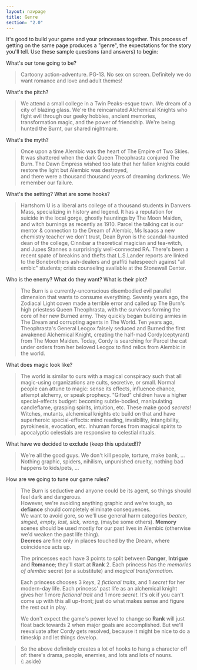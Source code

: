 ```yaml
---
layout: navpage
title: Genre
section: "2.0"
---
```


It's good to build your game and your princesses together.
This process of getting on the same page produces a "genre", the expectations for the story you'll tell.
Use these sample questions (and answers) to begin:

What's our tone going to be?
> Cartoony action-adventure. PG-13. No sex on screen.
> Definitely we do want romance and love and adult themes!

What's the pitch?
> We attend a small college in a Twin Peaks-esque town.
> We dream of a city of blazing glass.
> We're the reincarnated Alchemical Knights who fight evil through our geeky hobbies, ancient memories, transformation magic, and the power of friendship.
> We're being hunted the Burnt, our shared nightmare.

What's the myth?
> Once upon a time Alembic was the heart of The Empire of Two Skies.
> It was shattered when the dark Queen Theophrasta conjured The Burn.
> The Dawn Empress wished too late that her fallen knights could restore the light
> but Alembic was destroyed,  
> and there were a thousand thousand years of dreaming darkness.
> We remember our failure.

What's the setting? What are some hooks?
> Hartshorn U is a liberal arts college of a thousand students in Danvers Mass, specializing in history and legend.
> It has a reputation for suicide in the local gorge, ghostly hauntings by The Moon Maiden, and witch burnings as recently as 1910.
> Parcel the talking cat is our mentor & connection to the Dream of Alembic,
> Ms Isaacs a new chemistry teacher we don't trust,
> Dean Byron is the scandal-haunted dean of the college,
> Cinnibar a theoretical magician and tea-witch,
> and Jupes Stannes a surprisingly well-connected RA.
> There's been a recent spate of breakins and thefts that L.S.Lander reports are linked to the Bonebrothers ash-dealers and graffiti hatespeech against "all embic" students;
> crisis counseling available at the Stonewall Center.

Who is the enemy? What do they want? What is their plot?
> The Burn is a currently-unconscious disembodied evil parallel dimension that wants to consume everything.
> Seventy years ago, the Zodiacal Light coven made a terrible error and called up The Burn's high priestess Queen Theophrasta, with the survivors forming the core of her new Burned army.
> They quickly began building armies in The Dream and corrupting agents in The World.
> Ten years ago, Theophrasta's General Leogox falsely seduced and Burned the first awakened Alchemical Knight, creating the half-mad Cordy(ceptyrant) from The Moon Maiden.
> Today, Cordy is searching for Parcel the cat under orders from her beloved Leogox to find relics from Alembic in the world.

What does magic look like?
> The world is similar to ours with a magical conspiracy such that all magic-using organizations are cults, secretive, or small.
> Normal people can attune to magic: sense its effects, influence chance, attempt alchemy, or speak prophecy.
> "Gifted" children have a higher special-effects budget: becoming subtle-bodied, manipulating candleflame, grasping spirits, intuition, etc.
> These make good _secrets_!
> Witches, mutants, alchemical knights etc build on that and have superheroic special-effects: mind reading, invsibility, intangibility, pyrokinesis, evocation, etc.
> Inhuman forces from magical spirits to apocalyptic celestials are responsive to celestial rituals.

What have we decided to exclude (keep this updated!)?
> We're all the good guys. We don't kill people, torture, make bank, ...
> Nothing graphic, spiders, nihilism, unpunished cruelty, nothing bad happens to kids/pets, ...

How are we going to tune our game rules?
> The Burn is seductive and anyone could be its agent, so things should feel dark and dangerous.  
> However, we're avoiding anything graphic and we're tough, so **defiance** should completely eliminate consequences.  
> We want to avoid gore, so we'll use general harm categories _beaten, singed, empty, lost, sick, wrong,_ (maybe some others).
> **Memory** scenes should be used mostly for our past lives in Alembic (otherwise we'd weaken the past life thing).  
> **Decrees** are fine only in places touched by the Dream, where coincidence acts up.
>
> The princesses each have 3 points to split between **Danger**, **Intrigue** and **Romance**; they'll start at **Rank** 2.
> Each princess has the _memories of alembic_ secret (or a substitute) and _magical transformation_.
>
> Each princess chooses 3 _keys_, 2 _fictional traits_, and 1 _secret_ for her modern-day life.
> Each princess' past life as an alchemical knight gives her 1 more _fictional trait_ and 1 more _secret_.
> It's ok if you can't come up with this all up-front; just do what makes sense and figure the rest out in play.
>
> We don't expect the game's power level to change so **Rank** will just float back towards 2 when major goals are accomplished.
> But we'll reevaluate after Cordy gets resolved, because it might be nice to do a timeskip and let things develop.

> So the above definitely creates a lot of hooks to hang a character off of: there's drama, people, enemies, and lots and lots of nouns.
{:.aside}
